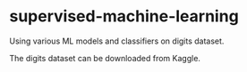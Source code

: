 # supervised-machine-learning
Using various ML models and classifiers on digits dataset.

The digits dataset can be downloaded from Kaggle.
